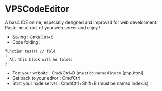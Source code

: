 # VPSCodeEditor
A basic IDE online, especially designed and improved for web development.   
Paste me at root of your web server and enjoy !   

- Saving : Cmd/Ctrl+S
- Code folding : 
```
function test() // fold 
{ 
  All this block will be folded 
}
```
- Test your website : Cmd/Ctrl+B (must be named index.[php,html]
- Get back to your editor : Cmd/Ctrl
- Start your node server : Cmd/Ctrl+Shift+B (must be named index.js)
